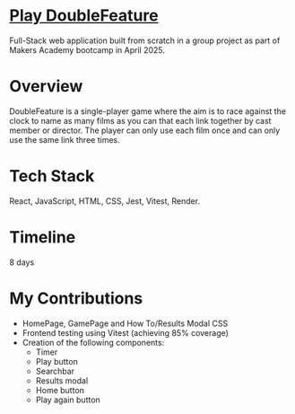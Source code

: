 # [Play DoubleFeature](https://double-feature.onrender.com/)
Full-Stack web application built from scratch in a group project as part of Makers Academy bootcamp in April 2025.

# Overview

DoubleFeature is a single-player game where the aim is to race against the clock to name as many films as you can that each link together by cast member or director. The player can only use each film once and can only use the same link three times.

# Tech Stack
React, JavaScript, HTML, CSS, Jest, Vitest, Render.

# Timeline
8 days

# My Contributions
- HomePage, GamePage and How To/Results Modal CSS
- Frontend testing using Vitest (achieving 85% coverage)
- Creation of the following components:
    - Timer
    - Play button
    - Searchbar
    - Results modal
    - Home button
    - Play again button





